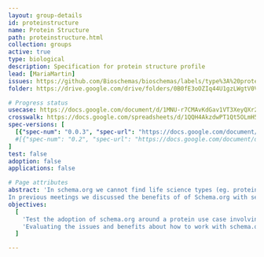 ```yaml
---
layout: group-details
id: proteinstructure
name: Protein Structure
path: proteinstructure.html
collection: groups
active: true
type: biological
description: Specification for protein structure profile
lead: [MariaMartin]
issues: https://github.com/Bioschemas/bioschemas/labels/type%3A%20proteinstructure
folder: https://drive.google.com/drive/folders/0B0fE3oOZIq44U1gzLWgtV0VBaTQ

# Progress status
usecase: https://docs.google.com/document/d/1MNU-r7CMAvKdGav1VT3XeyQXr2XwRA6JXDsoWoA0R1E
crosswalk: https://docs.google.com/spreadsheets/d/1QQH4AkzdwPT1Qt5OLmH5HosLpkFU7khwE4Ql9_Cb9ZQ
spec-versions: [
  [{"spec-num": "0.0.3", "spec-url": "https://docs.google.com/document/d/17WF8wE82TNFA9loHg05WasyjcePNBMkUUcY8LhUo8JA"}]#,
  #[{"spec-num": "0.2", "spec-url": "https://docs.google.com/document/d/1fn-of4cxGJLYiw1G3-KepZsIE0Ptq4GSx-h3jPmvdvc"}]
]
test: false
adoption: false
applications: false

# Page attributes
abstract: 'In schema.org we cannot find life science types (eg. protein, gene, biological pathway) except those types that overlap with healthcare and medicine domains defined by the health schema.org extension (eg. drug, artery).
In previous meetings we discussed the benefits of of Schema.org with several data providers but we also came with a list of concerns that need to be evaluated to be able to encourage data providers to adopt Bioschemas.'
objectives:
  [
    'Test the adoption of schema.org around a protein use case involving protein resources.',
    'Evaluating the issues and benefits about how to work with schema.org and Bioschemas'
  ]

---
```

